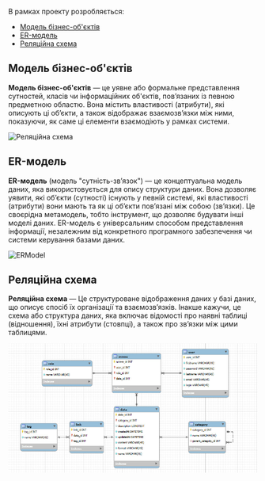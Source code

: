 В рамках проекту розробляється: 
- [Модель бізнес-об'єктів](#BusinessModel)
- [ER-модель](#ERModel)
- [Реляційна схема](#RelationalSchema)



<span id="BusinessModel"></span>
## Модель бізнес-об'єктів
**Модель бізнес-об'єктів** — це уявне або формальне представлення сутностей, класів чи інформаційних об'єктів, пов’язаних із певною предметною областю. Вона містить властивості (атрибути), які описують ці об’єкти, а також відображає взаємозв’язки між ними, показуючи, як саме ці елементи взаємодіють у рамках системи.

![Реляційна схема](//www.plantuml.com/plantuml/png/XPFFRi8m3CRlF4NLtT0w3Uso0qAmqGFInW4LQJj6JK3HsWGbgH1llxJMt3-UjnFKly-ndNnU-o1SQEfgfapGuPOSlNB9SfdlYrtnkLebTq-dvqLPpf9a87ZGCchsn_UN_10r4tZIpWSZQXKrHVvHK4Kb_X6eMkYAJxTdRLXw4TvVhPC3GQyus4fnuw606m_WfF6URifIUS-VZfBn-OCJjY88BXy5N7S0HzrDc5I-TFeIj3MSn5wDShk_2foigqN0_2akhGdnc-TEYQ3afbLiDqLE5Sr54aKlASIPkI7ap0K1Or_lDHOzMtTZJX-Bs18eOEkyQVFrMuqeWUMRPp8REvaGs00IXhKXOLmtId1LATAoxQXrV0msMUzz4WKfcBSDPfDtf0nTG1WwY12q7W7eMa96bgSKng5Xc0TsDSQh68SF8AsFkej2GqrY84ClG7pa39vgEMJfu_qYJRBCjl_cAG8qIxg8WjWvOEZovu60oJ73mU34E5mdwmR7LuJC2Z8xnqRI_aoIugoO0qG2wHjTAoERkle6)

<span id="ERModel"></span>
## ER-модель
**ER-модель** (модель "сутність-зв’язок") — це концептуальна модель даних, яка використовується для опису структури даних. Вона дозволяє уявити, які об’єкти (сутності) існують у певній системі, які властивості (атрибути) вони мають та як ці об’єкти пов’язані між собою (зв’язки). Це своєрідна метамодель, тобто інструмент, що дозволяє будувати інші моделі даних. ER-модель є універсальним способом представлення інформації, незалежним від конкретного програмного забезпечення чи системи керування базами даних.

![ERModel](//www.plantuml.com/plantuml/png/dP91Qpen4CNF_toAiF-RLT2Jq9EsUcjxa1LwAzFDk8Hc4qbc4Idzxet3riqsb0Kz1FczUNcpara50azjOuGGQ4dJMUu3Uld_VQcMkFmKClxkj9BtycN__B3TIIO7xGDPQ33oSljQCZn222VdLSeCv7NOW3Q38bThcmBnTUrcvmoETPC6zCvrLM48Ozuse7_Bg8-fELL0CAHzsYPgOraL4DREdzCxM50OAg-FfDrW3EvaVpNtZtdb4GZLcgAmMPTRXkrHvR1obj1IUkd1-GPwykVuIgXlc_jZzvMtkP-q_HXpPk_0bA3E7eTtkPXFvQIOcLcnc2wAdxqGl5cTvWUQw4gYMCnK9_432pxP9FiRkMV1vmMmC9dAUS53P0yBdCE1_P34zLzKOYVjfMAH5eWLMjKsvXi0)


<span id="RelationalSchema"></span>
## Реляційна схема
**Реляційна схема** — Це структуроване відображення даних у базі даних, що описує спосіб їх організації та взаємозв’язків. Інакше кажучи, це схема або структура даних, яка включає відомості про наявні таблиці (відношення), їхні атрибути (стовпці), а також про зв’язки між цими таблицями.

![RelationalSchema](img/opendatareletiontable.jpg)
